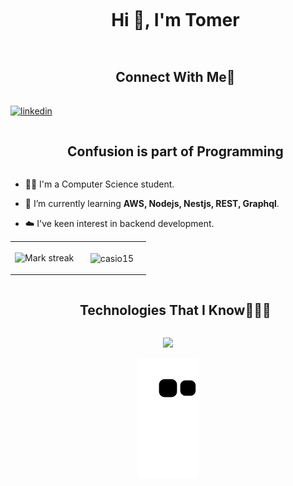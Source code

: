 <!--h1 without bottom border-->
<div id="user-content-toc">
  <ul align="center">
    <summary><h1 style="display: inline-block">Hi 👋, I'm Tomer</h1></summary>
  </ul>
</div>

<!-- Connect with me -->
<!--h2 without bottom border-->
<div id="user-content-toc">
  <ul align="center">
    <summary><h2 style="display: inline-block">Connect With Me🤝</h2></summary>
  </ul>
</div>

<!--icons and links-->
<p>
<a href="https://www.linkedin.com/in/tomer-abokarat-8958b6205/" target="blank"><img align="center" src="https://user-images.githubusercontent.com/88904952/234979284-68c11d7f-1acc-4f0c-ac78-044e1037d7b0.png" alt="linkedin" height="50" width="50" /></a>
</p>

<!--h2 without bottom border-->
<div id="user-content-toc">
  <ul align="center">
    <summary><h2 style="display: inline-block">Confusion is part of Programming</h2></summary>
  </ul>
</div>


<!--Intro start-->
- 👨‍🎓 I'm a Computer Science student. 
 
- 🔭 I’m currently learning **AWS, Nodejs, Nestjs, REST, Graphql**.

- ☁️ I've keen interest in backend development.

<!--Intro end-->


<!--- stats & Trophy (start) -->
<p align="center">
  <!--- stats (start) -->
<table align="center">
<tr border="none">
<td width="50%" align="center">
<img  title="🔥 Get streak stats for your profile at git.io/streak-stats" alt="Mark streak" src="https://github-readme-streak-stats.herokuapp.com/?user=casio15&theme=dark&hide_border=false" /> 
</td>
<td width="50%" align="center">

  <p><img align="center" src="https://github-readme-stats.vercel.app/api/top-langs?username=casio15&show_icons=true&locale=en&layout=compact&bg_color=151515&title_color=ffffff&text_color=ffffff" alt="casio15" /></p>
  </td>
</tr>
</table>
<!--- stats (end) -->
</p>        
<!--- stats (end) -->


<!--h1 without bottom border-->
<div id="user-content-toc">
  <ul align="center">
    <summary><h2 style="display: inline-block">Technologies That I Know👨🏻‍💻</h2></summary>
  </ul>
</div>
<!--tech stack icons-->
<p align="center">
  <a href="https://skillicons.dev">
    <img src="https://skillicons.dev/icons?i=git,aws,c,cpp,express,nestjs,github,ts,linux,nodejs,postman,py,vscode&perline=14" />
  </a>
</p>

<!--- snake -->
<div align="center">
  <img  src="https://github.com/casio15/casio15/blob/output/github-contribution-grid-snake.svg"
       alt="snake" /></a>
</div>
